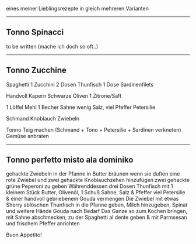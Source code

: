 
eines meiner Lieblingsrezepte in gleich mehreren Varianten

---

## Tonno Spinacci

to be written (mache ich doch so oft..)

---
## Tonno Zucchine

Spaghetti
1 Zucchini
2 Dosen Thunfisch
1 Dose Sardinenfilets

Handvoll Kapern
Schwarze Oliven
1 Zitrone/Saft

1 Löffel Mehl
1 Becher Sahne
wenig Salz, viel Pfeffer
Petersilie

Schmand
Knoblauch Zwiebeln

Tonno Teig machen (Schmand + Tono + Petersilie + Sardinen verkneten)
Gemüse anbraten

---

## Tonno perfetto misto ala dominiko

gehackte Zwiebeln in der Pfanne in Butter bräunen
wenn sie duften eine rote Zwiebel und zwei gehackte  Knoblauchzehen hinzufügen
zwei gehackte grüne Peperoni zu geben
Währenddessen drei Dosen Thunfisch mit 1 kleinem Stück Butter, Olivenöl, 1 Schuß Sahne, Salz & Pfeffer viel Petersilie & einer handvoll gebriebenem Gouda vermengen
Die Zwiebel mit etwas Sherry ablöschen
Thunfisch in die Pfanne geben, Milch hinzugeben, Spinat und weitere Hände Gouda nach Bedarf
Das Ganze so zum Kochen bringen, mit Sahne abschmecken, zu der Spaghetti al dente geben & mit Parmsesan und frischem Pfeffer anrichten

Buon Appetito!
